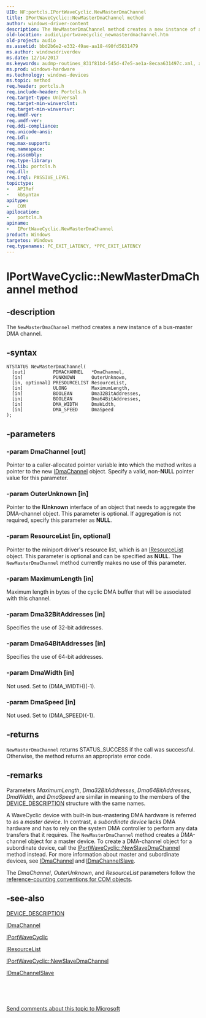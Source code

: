 ```yaml
---
UID: NF:portcls.IPortWaveCyclic.NewMasterDmaChannel
title: IPortWaveCyclic::NewMasterDmaChannel method
author: windows-driver-content
description: The NewMasterDmaChannel method creates a new instance of a bus-master DMA channel.
old-location: audio\iportwavecyclic_newmasterdmachannel.htm
old-project: audio
ms.assetid: bbd2b6e2-e332-49ae-aa18-490fd5631479
ms.author: windowsdriverdev
ms.date: 12/14/2017
ms.keywords: audmp-routines_831f81bd-545d-47e5-ae1a-8ecaa631497c.xml, audio.iportwavecyclic_newmasterdmachannel, IPortWaveCyclic interface [Audio Devices], NewMasterDmaChannel method, portcls/IPortWaveCyclic::NewMasterDmaChannel, NewMasterDmaChannel, IPortWaveCyclic::NewMasterDmaChannel, IPortWaveCyclic, NewMasterDmaChannel method [Audio Devices], IPortWaveCyclic interface, NewMasterDmaChannel method [Audio Devices]
ms.prod: windows-hardware
ms.technology: windows-devices
ms.topic: method
req.header: portcls.h
req.include-header: Portcls.h
req.target-type: Universal
req.target-min-winverclnt: 
req.target-min-winversvr: 
req.kmdf-ver: 
req.umdf-ver: 
req.ddi-compliance: 
req.unicode-ansi: 
req.idl: 
req.max-support: 
req.namespace: 
req.assembly: 
req.type-library: 
req.lib: portcls.h
req.dll: 
req.irql: PASSIVE_LEVEL
topictype:
-	APIRef
-	kbSyntax
apitype:
-	COM
apilocation:
-	portcls.h
apiname:
-	IPortWaveCyclic.NewMasterDmaChannel
product: Windows
targetos: Windows
req.typenames: PC_EXIT_LATENCY, *PPC_EXIT_LATENCY
---
```


# IPortWaveCyclic::NewMasterDmaChannel method


## -description


The <code>NewMasterDmaChannel</code> method creates a new instance of a bus-master DMA channel.


## -syntax


````
NTSTATUS NewMasterDmaChannel(
  [out]          PDMACHANNEL   *DmaChannel,
  [in]           PUNKNOWN      OuterUnknown,
  [in, optional] PRESOURCELIST ResourceList,
  [in]           ULONG         MaximumLength,
  [in]           BOOLEAN       Dma32BitAddresses,
  [in]           BOOLEAN       Dma64BitAddresses,
  [in]           DMA_WIDTH     DmaWidth,
  [in]           DMA_SPEED     DmaSpeed
);
````


## -parameters




### -param DmaChannel [out]

Pointer to a caller-allocated pointer variable into which the method writes a pointer to the new <a href="..\portcls\nn-portcls-idmachannel.md">IDmaChannel</a> object. Specify a valid, non-<b>NULL</b> pointer value for this parameter.


### -param OuterUnknown [in]

Pointer to the <b>IUnknown</b> interface of an object that needs to aggregate the DMA-channel object. This parameter is optional. If aggregation is not required, specify this parameter as <b>NULL</b>.


### -param ResourceList [in, optional]

Pointer to the miniport driver's resource list, which is an <a href="..\portcls\nn-portcls-iresourcelist.md">IResourceList</a> object. This parameter is optional and can be specified as <b>NULL</b>. The <code>NewMasterDmaChannel</code> method currently makes no use of this parameter.


### -param MaximumLength [in]

Maximum length in bytes of the cyclic DMA buffer that will be associated with this channel.


### -param Dma32BitAddresses [in]

Specifies the use of 32-bit addresses.


### -param Dma64BitAddresses [in]

Specifies the use of 64-bit addresses.


### -param DmaWidth [in]

Not used. Set to (DMA_WIDTH)(-1).


### -param DmaSpeed [in]

Not used. Set to (DMA_SPEED)(-1).


## -returns


<code>NewMasterDmaChannel</code> returns STATUS_SUCCESS if the call was successful. Otherwise, the method returns an appropriate error code.



## -remarks


Parameters <i>MaximumLength</i>, <i>Dma32BitAddresses</i>, <i>Dma64BitAddresses</i>, <i>DmaWidth</i>, and <i>DmaSpeed</i> are similar in meaning to the members of the <a href="..\wdm\ns-wdm-_device_description.md">DEVICE_DESCRIPTION</a> structure with the same names.

A WaveCyclic device with built-in bus-mastering DMA hardware is referred to as a <i>master device</i>. In contrast, a <i>subordinate device</i> lacks DMA hardware and has to rely on the system DMA controller to perform any data transfers that it requires. The <code>NewMasterDmaChannel</code> method creates a DMA-channel object for a master device. To create a DMA-channel object for a subordinate device, call the <a href="https://msdn.microsoft.com/library/windows/hardware/ff536902">IPortWaveCyclic::NewSlaveDmaChannel</a> method instead. For more information about master and subordinate devices, see <a href="..\portcls\nn-portcls-idmachannel.md">IDmaChannel</a> and <a href="..\portcls\nn-portcls-idmachannelslave.md">IDmaChannelSlave</a>.

The <i>DmaChannel</i>, <i>OuterUnknown</i>, and <i>ResourceList</i> parameters follow the <a href="https://msdn.microsoft.com/e6b19110-37e2-4d23-a528-6393c12ab650">reference-counting conventions for COM objects</a>.



## -see-also

<a href="..\wdm\ns-wdm-_device_description.md">DEVICE_DESCRIPTION</a>

<a href="..\portcls\nn-portcls-idmachannel.md">IDmaChannel</a>

<a href="..\portcls\nn-portcls-iportwavecyclic.md">IPortWaveCyclic</a>

<a href="..\portcls\nn-portcls-iresourcelist.md">IResourceList</a>

<a href="https://msdn.microsoft.com/library/windows/hardware/ff536902">IPortWaveCyclic::NewSlaveDmaChannel</a>

<a href="..\portcls\nn-portcls-idmachannelslave.md">IDmaChannelSlave</a>

 

 

<a href="mailto:wsddocfb@microsoft.com?subject=Documentation%20feedback [audio\audio]:%20IPortWaveCyclic::NewMasterDmaChannel method%20 RELEASE:%20(12/14/2017)&amp;body=%0A%0APRIVACY STATEMENT%0A%0AWe use your feedback to improve the documentation. We don't use your email address for any other purpose, and we'll remove your email address from our system after the issue that you're reporting is fixed. While we're working to fix this issue, we might send you an email message to ask for more info. Later, we might also send you an email message to let you know that we've addressed your feedback.%0A%0AFor more info about Microsoft's privacy policy, see http://privacy.microsoft.com/en-us/default.aspx." title="Send comments about this topic to Microsoft">Send comments about this topic to Microsoft</a>

